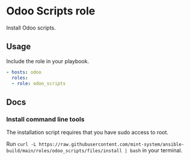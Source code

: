 # Odoo Scripts role

Install Odoo scripts.

## Usage

Include the role in your playbook.

```yml
- hosts: odoo
  roles:
  - role: odoo_scripts
```

## Docs

### Install command line tools

The installation script requires that you have sudo access to root.

Run `curl -L https://raw.githubusercontent.com/mint-system/ansible-build/main/roles/odoo_scripts/files/install | bash` in your terminal.
